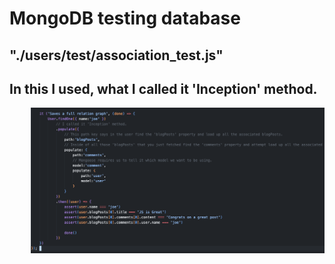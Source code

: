 # MongoDB testing database

## "./users/test/association_test.js"

## In this I used, what I called it 'Inception' method.

<pre>
    <img src="./inceptionMethod.png" alt="Nothing much I just called t 'Inception method.'">
</pre>